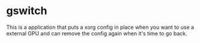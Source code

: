 # gswitch

This is a application that puts a xorg config in place when you want to use a external GPU and can remove the config again when it's time to go back.
